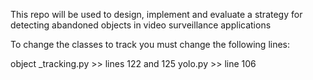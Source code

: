 
This repo will be used to design, implement and evaluate a strategy for detecting abandoned objects in video surveillance applications

To change the classes to track you must change the following lines:

object _tracking.py >> lines 122 and 125
yolo.py >> line 106
